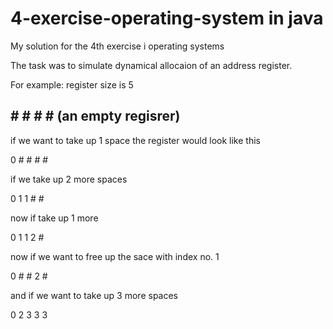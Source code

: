 # 4-exercise-operating-system in java

My solution for the 4th exercise i operating systems

The task was to simulate dynamical allocaion of an address register.

For example: register size is 5

## # # # # (an empty regisrer)

if we want to take up 1 space the register would look like this

0 # # # # 

if we take up 2 more spaces

0 1 1 # #

now if take up 1 more

0 1 1 2 #

now if we want to free up the sace with index no. 1

0 # # 2 #

and if we want to take up 3 more spaces 

0 2 3 3 3 
